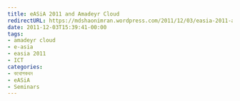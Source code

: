 ```yaml
---
title: eASiA 2011 and Amadeyr Cloud
redirectURL: https://mdshaonimran.wordpress.com/2011/12/03/easia-2011-and-amadeyr-cloud/
date: 2011-12-03T15:39:41-00:00
tags:
- amadeyr cloud
- e-asia
- easia 2011
- ICT
categories:
- কথোপকথন
- eASiA
- Seminars
---
```

